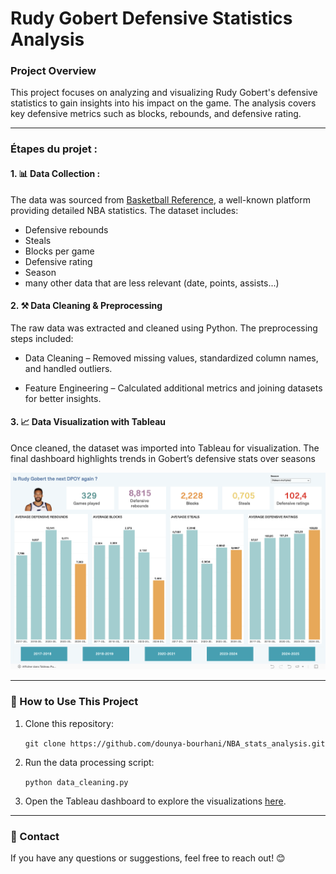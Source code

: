 # Rudy Gobert Defensive Statistics Analysis

### **Project Overview**

This project focuses on analyzing and visualizing Rudy Gobert's defensive statistics to gain insights into his impact on the game. The analysis covers key defensive metrics such as blocks, rebounds, and defensive rating.

---

### **Étapes du projet :**

#### 1. **📊 Data Collection :**
The data was sourced from [Basketball Reference](https://www.basketball-reference.com/), a well-known platform providing detailed NBA statistics. The dataset includes:
- Defensive rebounds
- Steals
- Blocks per game
- Defensive rating
- Season
- many other data that are less relevant (date, points, assists...)

#### 2. **⚒️ Data Cleaning & Preprocessing**
The raw data was extracted and cleaned using Python. The preprocessing steps included:

- Data Cleaning – Removed missing values, standardized column names, and handled outliers.

- Feature Engineering – Calculated additional metrics and joining datasets for better insights.

#### 3. **📈 Data Visualization with Tableau**
Once cleaned, the dataset was imported into Tableau for visualization. The final dashboard highlights trends in Gobert’s defensive stats over seasons

![Tableau Dashboard](dashboards/rudygobert_dashboard.png)

---

### **🚀 How to Use This Project**

1. Clone this repository:

   ``git clone https://github.com/dounya-bourhani/NBA_stats_analysis.git``

2. Run the data processing script: 
  
    ``python data_cleaning.py``

3. Open the Tableau dashboard to explore the visualizations [here](https://public.tableau.com/app/profile/dounya.bourhani/viz/rudy_gobert_dpoy/RG_dpoy).

---

### **📩 Contact**
If you have any questions or suggestions, feel free to reach out! 😊
